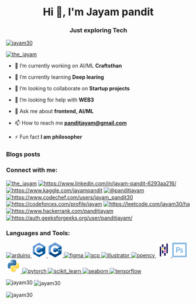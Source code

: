 <h1 align="center">Hi 👋, I'm Jayam pandit</h1>
<h3 align="center">Just exploring Tech</h3>

<!-- <img align="right" alt="Coding" width="400" src="https://cdn.dribbble.com/users/116207..."> -->

<!-- <p align="left"> <img src="https://komarev.com/ghpvc/?username=jayam30&label=Profile%20views&color=0e75b6&style=flat" alt="jayam30" /> </p>
![tumblr_ninugsLO3F1tgyrb1o1_500](https://user-images.githubusercontent.com/94307580/200188883-c41ffcf2-fc93-4a6f-9ce5-55ffb2dbf5a5.gif)
 -->
<p align="left"> <a href="https://github.com/ryo-ma/github-profile-trophy"><img src="https://github-profile-trophy.vercel.app/?username=jayam30" alt="jayam30" /></a> </p>

<p align="left"> <a href="https://twitter.com/the_jayam" target="blank"><img src="https://img.shields.io/twitter/follow/the_jayam?logo=twitter&style=for-the-badge" alt="the_jayam" /></a> </p>

- 🔭 I’m currently working on AI/ML **Craftsthan**

- 🌱 I’m currently learning **Deep learing**

- 👯 I’m looking to collaborate on **Startup projects**

- 🤝 I’m looking for help with **WEB3**

- 💬 Ask me about **frontend, AI/ML**

- 📫 How to reach me **panditjayam@gmail.com**

- ⚡ Fun fact **I am philosopher**

### Blogs posts
<!-- BLOG-POST-LIST:START -->
<!-- BLOG-POST-LIST:END -->

<h3 align="left">Connect with me:</h3>
<p align="left">
<a href="https://twitter.com/the_jayam" target="blank"><img align="center" src="https://raw.githubusercontent.com/rahuldkjain/github-profile-readme-generator/master/src/images/icons/Social/twitter.svg" alt="the_jayam" height="30" width="40" /></a>
<a href="https://linkedin.com/in/https://www.linkedin.com/in/jayam-pandit-6293aa216/" target="blank"><img align="center" src="https://raw.githubusercontent.com/rahuldkjain/github-profile-readme-generator/master/src/images/icons/Social/linked-in-alt.svg" alt="https://www.linkedin.com/in/jayam-pandit-6293aa216/" height="30" width="40" /></a>
<a href="https://kaggle.com/https://www.kaggle.com/jayampandit" target="blank"><img align="center" src="https://raw.githubusercontent.com/rahuldkjain/github-profile-readme-generator/master/src/images/icons/Social/kaggle.svg" alt="https://www.kaggle.com/jayampandit" height="30" width="40" /></a>
<a href="https://medium.com/@panditjayam" target="blank"><img align="center" src="https://raw.githubusercontent.com/rahuldkjain/github-profile-readme-generator/master/src/images/icons/Social/medium.svg" alt="@panditjayam" height="30" width="40" /></a>
<a href="https://www.codechef.com/users/https://www.codechef.com/users/jayam_pandit30" target="blank"><img align="center" src="https://cdn.jsdelivr.net/npm/simple-icons@3.1.0/icons/codechef.svg" alt="https://www.codechef.com/users/jayam_pandit30" height="30" width="40" /></a>
<a href="https://codeforces.com/profile/https://codeforces.com/profile/jayam" target="blank"><img align="center" src="https://raw.githubusercontent.com/rahuldkjain/github-profile-readme-generator/master/src/images/icons/Social/codeforces.svg" alt="https://codeforces.com/profile/jayam" height="30" width="40" /></a>
<a href="https://www.leetcode.com/https://leetcode.com/jayam30/ha" target="blank"><img align="center" src="https://raw.githubusercontent.com/rahuldkjain/github-profile-readme-generator/master/src/images/icons/Social/leet-code.svg" alt="https://leetcode.com/jayam30/ha" height="30" width="40" /></a>
<a href="https://www.hackerearth.com/https://www.hackerrank.com/panditjayam" target="blank"><img align="center" src="https://raw.githubusercontent.com/rahuldkjain/github-profile-readme-generator/master/src/images/icons/Social/hackerearth.svg" alt="https://www.hackerrank.com/panditjayam" height="30" width="40" /></a>
<a href="https://auth.geeksforgeeks.org/user/https://auth.geeksforgeeks.org/user/panditjayam/" target="blank"><img align="center" src="https://raw.githubusercontent.com/rahuldkjain/github-profile-readme-generator/master/src/images/icons/Social/geeks-for-geeks.svg" alt="https://auth.geeksforgeeks.org/user/panditjayam/" height="30" width="40" /></a>
</p>

<h3 align="left">Languages and Tools:</h3>
<p align="left"> <a href="https://www.arduino.cc/" target="_blank" rel="noreferrer"> <img src="https://cdn.worldvectorlogo.com/logos/arduino-1.svg" alt="arduino" width="40" height="40"/> </a> <a href="https://www.cprogramming.com/" target="_blank" rel="noreferrer"> <img src="https://raw.githubusercontent.com/devicons/devicon/master/icons/c/c-original.svg" alt="c" width="40" height="40"/> </a> <a href="https://www.w3schools.com/cpp/" target="_blank" rel="noreferrer"> <img src="https://raw.githubusercontent.com/devicons/devicon/master/icons/cplusplus/cplusplus-original.svg" alt="cplusplus" width="40" height="40"/> </a> <a href="https://www.figma.com/" target="_blank" rel="noreferrer"> <img src="https://www.vectorlogo.zone/logos/figma/figma-icon.svg" alt="figma" width="40" height="40"/> </a> <a href="https://cloud.google.com" target="_blank" rel="noreferrer"> <img src="https://www.vectorlogo.zone/logos/google_cloud/google_cloud-icon.svg" alt="gcp" width="40" height="40"/> </a> <a href="https://www.adobe.com/in/products/illustrator.html" target="_blank" rel="noreferrer"> <img src="https://www.vectorlogo.zone/logos/adobe_illustrator/adobe_illustrator-icon.svg" alt="illustrator" width="40" height="40"/> </a> <a href="https://opencv.org/" target="_blank" rel="noreferrer"> <img src="https://www.vectorlogo.zone/logos/opencv/opencv-icon.svg" alt="opencv" width="40" height="40"/> </a> <a href="https://pandas.pydata.org/" target="_blank" rel="noreferrer"> <img src="https://raw.githubusercontent.com/devicons/devicon/2ae2a900d2f041da66e950e4d48052658d850630/icons/pandas/pandas-original.svg" alt="pandas" width="40" height="40"/> </a> <a href="https://www.photoshop.com/en" target="_blank" rel="noreferrer"> <img src="https://raw.githubusercontent.com/devicons/devicon/master/icons/photoshop/photoshop-line.svg" alt="photoshop" width="40" height="40"/> </a> <a href="https://www.python.org" target="_blank" rel="noreferrer"> <img src="https://raw.githubusercontent.com/devicons/devicon/master/icons/python/python-original.svg" alt="python" width="40" height="40"/> </a> <a href="https://pytorch.org/" target="_blank" rel="noreferrer"> <img src="https://www.vectorlogo.zone/logos/pytorch/pytorch-icon.svg" alt="pytorch" width="40" height="40"/> </a> <a href="https://scikit-learn.org/" target="_blank" rel="noreferrer"> <img src="https://upload.wikimedia.org/wikipedia/commons/0/05/Scikit_learn_logo_small.svg" alt="scikit_learn" width="40" height="40"/> </a> <a href="https://seaborn.pydata.org/" target="_blank" rel="noreferrer"> <img src="https://seaborn.pydata.org/_images/logo-mark-lightbg.svg" alt="seaborn" width="40" height="40"/> </a> <a href="https://www.tensorflow.org" target="_blank" rel="noreferrer"> <img src="https://www.vectorlogo.zone/logos/tensorflow/tensorflow-icon.svg" alt="tensorflow" width="40" height="40"/> </a> </p>

<p><img align="left" src="https://github-readme-stats.vercel.app/api/top-langs?username=jayam30&show_icons=true&locale=en&layout=compact" alt="jayam30" /></p>

<p>&nbsp;<img align="center" src="https://github-readme-stats.vercel.app/api?username=jayam30&show_icons=true&locale=en" alt="jayam30" /></p>

<p><img align="center" src="https://github-readme-streak-stats.herokuapp.com/?user=jayam30&" alt="jayam30" /></p>
